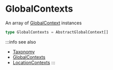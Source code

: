 # GlobalContexts

An array of [GlobalContext](/taxonomy/global-contexts/overview.md) instances

```typescript jsx
type GlobalContexts = AbstractGlobalContext[]
```

:::info see also
- [Taxonomy](/taxonomy/overview.md)
- [GlobalContexts](/taxonomy/global-contexts/overview.md)
- [LocationContexts](/taxonomy/global-contexts/overview.md)
:::

